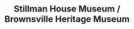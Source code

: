 ---
layout: repo
title: "Stillman House Museum / Brownsville Heritage Museum"
id: 16519
permalink: repos/16519/
---